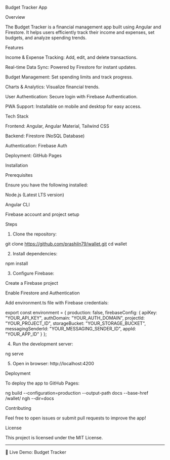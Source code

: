 Budget Tracker App



Overview

The Budget Tracker is a financial management app built using Angular and Firestore. It helps users efficiently track their income and expenses, set budgets, and analyze spending trends.

Features

Income & Expense Tracking: Add, edit, and delete transactions.

Real-time Data Sync: Powered by Firestore for instant updates.

Budget Management: Set spending limits and track progress.

Charts & Analytics: Visualize financial trends.

User Authentication: Secure login with Firebase Authentication.

PWA Support: Installable on mobile and desktop for easy access.


Tech Stack

Frontend: Angular, Angular Material, Tailwind CSS

Backend: Firestore (NoSQL Database)

Authentication: Firebase Auth

Deployment: GitHub Pages


Installation

Prerequisites

Ensure you have the following installed:

Node.js (Latest LTS version)

Angular CLI

Firebase account and project setup


Steps

1. Clone the repository:

git clone https://github.com/prashiln79/wallet.git
cd wallet


2. Install dependencies:

npm install


3. Configure Firebase:

Create a Firebase project

Enable Firestore and Authentication

Add environment.ts file with Firebase credentials:

export const environment = {
  production: false,
  firebaseConfig: {
    apiKey: "YOUR_API_KEY",
    authDomain: "YOUR_AUTH_DOMAIN",
    projectId: "YOUR_PROJECT_ID",
    storageBucket: "YOUR_STORAGE_BUCKET",
    messagingSenderId: "YOUR_MESSAGING_SENDER_ID",
    appId: "YOUR_APP_ID"
  }
};



4. Run the development server:

ng serve


5. Open in browser: http://localhost:4200



Deployment

To deploy the app to GitHub Pages:

ng build --configuration=production --output-path docs --base-href /wallet/
ngh --dir=docs

Contributing

Feel free to open issues or submit pull requests to improve the app!

License

This project is licensed under the MIT License.


---

🔗 Live Demo: Budget Tracker

